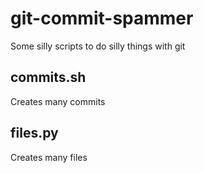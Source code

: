 # git-commit-spammer

Some silly scripts to do silly things with git

## commits.sh

Creates many commits

## files.py

Creates many files
